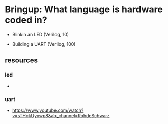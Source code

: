 # Bringup: What language is hardware coded in? 

- Blinkin an LED (Verilog, 10)

- Building a UART (Verilog, 100)

## resources

### led
-

### uart

- https://www.youtube.com/watch?v=sTHckUyxwp8&ab_channel=RohdeSchwarz
